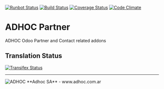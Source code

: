 [![Runbot Status](http://runbot.adhoc.com.ar/runbot/badge/flat/12/11.0.svg)](http://runbot.adhoc.com.ar/runbot/repo/github-com-ingadhoc-partner-12)
[![Build Status](https://travis-ci.org/ingadhoc/partner.svg?branch=11.0)](https://travis-ci.org/ingadhoc/partner)
[![Coverage Status](https://coveralls.io/repos/ingadhoc/partner/badge.png?branch=11.0)](https://coveralls.io/r/ingadhoc/partner?branch=11.0)
[![Code Climate](https://codeclimate.com/github/ingadhoc/partner/badges/gpa.svg)](https://codeclimate.com/github/ingadhoc/partner)

# ADHOC Partner

ADHOC Odoo Partner and Contact related addons

[//]: # (addons)
[//]: # (end addons)

Translation Status
------------------
[![Transifex Status](https://www.transifex.com/projects/p/ingadhoc-partner-11-0/chart/image_png)](https://www.transifex.com/projects/p/ingadhoc-partner-11-0)

----

<img alt="ADHOC" src="http://fotos.subefotos.com/83fed853c1e15a8023b86b2b22d6145bo.png" />
**Adhoc SA** - www.adhoc.com.ar
